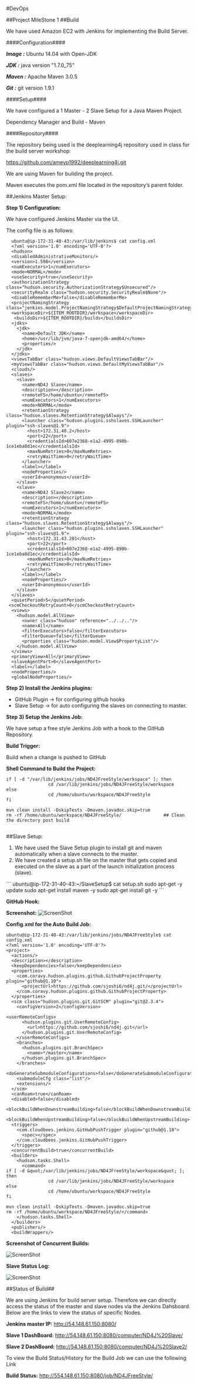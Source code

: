

#DevOps

##Project MileStone 1
##Build

We have used Amazon EC2 with Jenkins for implementing the Build Server.

####Configuration####

***Image  :*** Ubuntu 14.04 with Open-JDK

***JDK     :*** java version "1.7.0_75"

***Maven :*** Apache Maven 3.0.5

***Git       :*** git version 1.9.1


####Setup####

We have configured a 1 Master - 2 Slave Setup for a Java Maven Project.

Dependency Manager and Build - Maven

####Repository####

The repository being used is the deeplearning4j repository used in class for the build server workshop:

https://github.com/ameyp1992/deeplearning4j.git

We are using Maven for building the project. 

Maven executes the pom.xml file located in the repository’s parent folder.

##Jenkins Master Setup:

**Step 1) Configuration:**

We have configured Jenkins Master via the UI.

The config file is as follows:

```
  ubuntu@ip-172-31-40-43:/var/lib/jenkins$ cat config.xml 
  <?xml version='1.0' encoding='UTF-8'?>
  <hudson>
  <disabledAdministrativeMonitors/>
  <version>1.598</version>
  <numExecutors>1</numExecutors>
  <mode>NORMAL</mode>
  <useSecurity>true</useSecurity>
  <authorizationStrategy class="hudson.security.AuthorizationStrategy$Unsecured"/>
  <securityRealm class="hudson.security.SecurityRealm$None"/>
  <disableRememberMe>false</disableRememberMe>
  <projectNamingStrategy class="jenkins.model.ProjectNamingStrategy$DefaultProjectNamingStrategy"/>
  <workspaceDir>${ITEM_ROOTDIR}/workspace</workspaceDir>
   <buildsDir>${ITEM_ROOTDIR}/builds</buildsDir>
  <jdks>
    <jdk>
      <name>Default JDK</name>
      <home>/usr/lib/jvm/java-7-openjdk-amd64/</home>
      <properties/>
    </jdk>
  </jdks>
  <viewsTabBar class="hudson.views.DefaultViewsTabBar"/>
  <myViewsTabBar class="hudson.views.DefaultMyViewsTabBar"/>
  <clouds/>
  <slaves>
    <slave>
      <name>ND4J Slave</name>
      <description></description>
      <remoteFS>/home/ubuntu</remoteFS>
      <numExecutors>1</numExecutors>
      <mode>NORMAL</mode>
      <retentionStrategy class="hudson.slaves.RetentionStrategy$Always"/>
      <launcher class="hudson.plugins.sshslaves.SSHLauncher" plugin="ssh-slaves@1.9">
        <host>172.31.40.2</host>
        <port>22</port>
        <credentialsId>607e2368-e1a2-4995-890b-1ce1eba8d1ec</credentialsId>
        <maxNumRetries>0</maxNumRetries>
        <retryWaitTime>0</retryWaitTime>
      </launcher>
      <label></label>
      <nodeProperties/>
      <userId>anonymous</userId>
    </slave>
    <slave>
      <name>ND4J Slave2</name>
      <description></description>
      <remoteFS>/home/ubuntu</remoteFS>
      <numExecutors>1</numExecutors>
      <mode>NORMAL</mode>
      <retentionStrategy class="hudson.slaves.RetentionStrategy$Always"/>
      <launcher class="hudson.plugins.sshslaves.SSHLauncher" plugin="ssh-slaves@1.9">
        <host>172.31.43.201</host>
        <port>22</port>
        <credentialsId>607e2368-e1a2-4995-890b-1ce1eba8d1ec</credentialsId>
        <maxNumRetries>0</maxNumRetries>
        <retryWaitTime>0</retryWaitTime>
      </launcher>
      <label></label>
      <nodeProperties/>
      <userId>anonymous</userId>
    </slave>
  </slaves>
  <quietPeriod>5</quietPeriod>
 <scmCheckoutRetryCount>0</scmCheckoutRetryCount>
  <views>
    <hudson.model.AllView>
      <owner class="hudson" reference="../../.."/>
      <name>All</name>
      <filterExecutors>false</filterExecutors>
      <filterQueue>false</filterQueue>
      <properties class="hudson.model.View$PropertyList"/>
    </hudson.model.AllView>
  </views>
  <primaryView>All</primaryView>
  <slaveAgentPort>0</slaveAgentPort>
  <label></label>
  <nodeProperties/>
  <globalNodeProperties/>
```

**Step 2) Install the Jenkins plugins:**

<ul> <li> GitHub Plugin → for configuring github hooks </li>

<li>Slave Setup → for auto configuring the slaves on connecting to master.</li>
</ul>

**Step 3) Setup the Jenkins Job:**

We have setup a free style Jenkins Job with a hook to the GitHub Repository.

**Build Trigger:**

Build when a change is pushed to GitHub

**Shell Command to Build the Project:**
```
if [ -d "/var/lib/jenkins/jobs/ND4JFreeStyle/workspace" ]; then
                cd /var/lib/jenkins/jobs/ND4JFreeStyle/workspace
else
                cd /home/ubuntu/workspace/ND4JFreeStyle
fi

mvn clean install -DskipTests -Dmaven.javadoc.skip=true
rm -rf /home/ubuntu/workspace/ND4JFreeStyle/      			## Clean the directory post build


```

##Slave Setup:

<ol> 
<li> We have used the Slave Setup plugin to install git and maven automatically when a slave connects to the master. </li>
<li>We have created a setup.sh file on the master that gets copied and executed on the slave as a part of the launch initialization process (slave).</li>
</ol>
```
ubuntu@ip-172-31-40-43:~/SlaveSetup$ cat setup.sh
sudo apt-get -y update
sudo apt-get install maven -y
sudo apt-get install git -y
```

**GitHub Hook:**

**Screenshot:**
![ScreenShot](GitHook.png)


**Config.xml for the Auto Build Job:**

```
ubuntu@ip-172-31-40-43:/var/lib/jenkins/jobs/ND4JFreeStyle$ cat config.xml
<?xml version='1.0' encoding='UTF-8'?>
<project>
  <actions/>
  <description></description>
  <keepDependencies>false</keepDependencies>
  <properties>
    <com.coravy.hudson.plugins.github.GithubProjectProperty plugin="github@1.10">
      <projectUrl>https://github.com/sjoshi6/nd4j.git/</projectUrl>
    </com.coravy.hudson.plugins.github.GithubProjectProperty>
  </properties>
  <scm class="hudson.plugins.git.GitSCM" plugin="git@2.3.4">
    <configVersion>2</configVersion>

<userRemoteConfigs>
      <hudson.plugins.git.UserRemoteConfig>
        <url>https://github.com/sjoshi6/nd4j.git</url>
      </hudson.plugins.git.UserRemoteConfig>
    </userRemoteConfigs>
    <branches>
      <hudson.plugins.git.BranchSpec>
        <name>*/master</name>
      </hudson.plugins.git.BranchSpec>
    </branches>
    <doGenerateSubmoduleConfigurations>false</doGenerateSubmoduleConfigurations>
    <submoduleCfg class="list"/>
    <extensions/>
  </scm>
  <canRoam>true</canRoam>
  <disabled>false</disabled>
  <blockBuildWhenDownstreamBuilding>false</blockBuildWhenDownstreamBuilding>
  <blockBuildWhenUpstreamBuilding>false</blockBuildWhenUpstreamBuilding>
  <triggers>
    <com.cloudbees.jenkins.GitHubPushTrigger plugin="github@1.10">
      <spec></spec>
    </com.cloudbees.jenkins.GitHubPushTrigger>
  </triggers>
  <concurrentBuild>true</concurrentBuild>
  <builders>
    <hudson.tasks.Shell>
      <command>
if [ -d &quot;/var/lib/jenkins/jobs/ND4JFreeStyle/workspace&quot; ]; then
                cd /var/lib/jenkins/jobs/ND4JFreeStyle/workspace
else
                cd /home/ubuntu/workspace/ND4JFreeStyle
fi

mvn clean install -DskipTests -Dmaven.javadoc.skip=true
rm -rf /home/ubuntu/workspace/ND4JFreeStyle/</command>
    </hudson.tasks.Shell>
  </builders>
  <publishers/>
  <buildWrappers/>

```

**Screenshot of Concurrent Builds:**

![ScreenShot](RunJob.png)

**Slave Status Log:**

![ScreenShot](BuildSuccess.png)


##Status of Build##

We are using Jenkins for build server setup. Therefore we can directly access the status of the master and slave nodes via the Jenkins Dahsboard. Below are the links to view the status of specific Nodes.

**Jenkins master IP:** http://54.148.61.150:8080/

**Slave 1 DashBoard:** http://54.148.61.150:8080/computer/ND4J%20Slave/

**Slave 2 DashBoard:** http://54.148.61.150:8080/computer/ND4J%20Slave2/


To view the Build Status/History for the Build Job we can use the following Link

**Build Status:** http://554.148.61.150:8080/job/ND4JFreeStyle/



  







